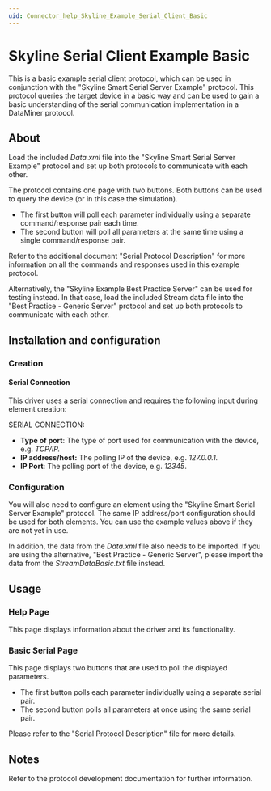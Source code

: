 ```yaml
---
uid: Connector_help_Skyline_Example_Serial_Client_Basic
---
```


# Skyline Serial Client Example Basic

This is a basic example serial client protocol, which can be used in conjunction with the "Skyline Smart Serial Server Example" protocol. This protocol queries the target device in a basic way and can be used to gain a basic understanding of the serial communication implementation in a DataMiner protocol.

## About

Load the included *Data.xml* file into the "Skyline Smart Serial Server Example" protocol and set up both protocols to communicate with each other.

The protocol contains one page with two buttons. Both buttons can be used to query the device (or in this case the simulation).

- The first button will poll each parameter individually using a separate command/response pair each time.
- The second button will poll all parameters at the same time using a single command/response pair.

Refer to the additional document "Serial Protocol Description" for more information on all the commands and responses used in this example protocol.

Alternatively, the "Skyline Example Best Practice Server" can be used for testing instead. In that case, load the included Stream data file into the "Best Practice - Generic Server" protocol and set up both protocols to communicate with each other.

## Installation and configuration

### Creation

#### Serial Connection

This driver uses a serial connection and requires the following input during element creation:

SERIAL CONNECTION:

- **Type of port**: The type of port used for communication with the device, e.g. *TCP/IP.*
- **IP address/host:** The polling IP of the device, e.g. *127.0.0.1.*
- **IP Port**: The polling port of the device, e.g. *12345*.

### Configuration

You will also need to configure an element using the "Skyline Smart Serial Server Example" protocol. The same IP address/port configuration should be used for both elements. You can use the example values above if they are not yet in use.

In addition, the data from the *Data.xml* file also needs to be imported. If you are using the alternative, "Best Practice - Generic Server", please import the data from the *StreamDataBasic.txt* file instead.

## Usage

### Help Page

This page displays information about the driver and its functionality.

### Basic Serial Page

This page displays two buttons that are used to poll the displayed parameters.

- The first button polls each parameter individually using a separate serial pair.
- The second button polls all parameters at once using the same serial pair.

Please refer to the "Serial Protocol Description" file for more details.

## Notes

Refer to the protocol development documentation for further information.
